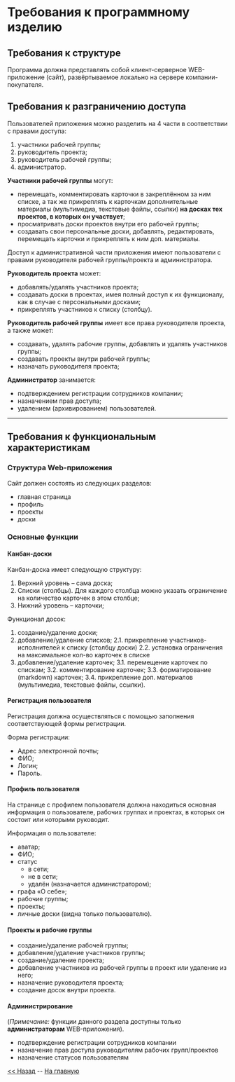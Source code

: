 Требования к программному изделию
=================================

Требования к структуре
----------------------

Программа должна представлять собой клиент-серверное WEB-приложение
(сайт), развёртываемое локально на сервере компании-покупателя.

Требования к разграничению доступа
----------------------------------

Пользователей приложения можно разделить на 4 части в соответствии с правами доступа:

1. участники рабочей группы;
2. руководитель проекта;
3. руководитель рабочей группы;
4. администратор.

**Участники рабочей группы** могут:

- перемещать, комментировать карточки в закреплённом за ним списке, а
так же прикреплять к карточкам дополнительные материалы (мультимедиа,
текстовые файлы, ссылки) **на досках тех проектов, в которых он
участвует**;
- просматривать доски проектов внутри его рабочей группы;
- создавать свои персональные доски, добавлять, редактировать, перемещать карточки и прикреплять к ним доп. материалы.

Доступ к административной части приложения имеют пользователи с правами руководителя рабочей группы/проекта и администратора.

**Руководитель проекта** может:

- добавлять/удалять участников проекта;
- создавать доски в проектах, имея полный доступ к их функционалу, как в случае с персональными досками;
- прикреплять участников к списку (столбцу).

**Руководитель рабочей группы** имеет все права руководителя проекта, а также может:

- создавать, удалять рабочие группы, добавлять и удалять участников группы;
- создавать проекты внутри рабочей группы;
- назначать руководителя проекта;

**Администратор** занимается:

- подтверждением регистрации сотрудников компании;
- назначением прав доступа;
- удалением (архивированием) пользователей.

****

Требования к функциональным характеристикам
-------------------------------------------

### Структура Web-приложения

Сайт должен состоять из следующих разделов:

- главная страница
- профиль
- проекты
- доски

### Основные функции

#### Канбан-доски

Канбан-доска имеет следующую структуру:

1. Верхний уровень – сама доска;
2. Списки (столбцы). Для каждого столбца можно указать ограничение на
количество карточек в этом столбце;
3. Нижний уровень – карточки;

Функционал досок:

1. создание/удаление доски;
2. добавление/удаление списков;
    2.1. прикрепление участников-исполнителей к списку (столбцу доски)
    2.2. установка ограничения на максимальное кол-во карточек в списке
3. добавление/удаление карточек;
    3.1. перемещение карточек по спискам;
    3.2. комментирование карточек;
    3.3. форматирование (markdown) карточек;
    3.4. прикрепление доп. материалов (мультимедиа, текстовые файлы, ссылки).

#### Регистрация пользователя

Регистрация должна осуществляться с помощью заполнения соответствующей формы регистрации.

Форма регистрации:

- Адрес электронной почты;
- ФИО;
- Логин;
- Пароль.

#### Профиль пользователя

На странице с профилем пользователя должна находиться основная информация о пользователе, рабочих группах и проектах, в которых он состоит или которыми руководит.

Информация о пользователе:

- аватар;
- ФИО;
- статус
    - в сети;
    - не в сети;
    - удалён (назначается администратором);
- графа «О себе»;
- рабочие группы;
- проекты;
- личные доски (видна только пользователю).

#### Проекты и рабочие группы

- создание/удаление рабочей группы;
- добавление/удаление участников группы;
- создание/удаление проекта;
- добавление участников из рабочей группы в проект или удаление из него;
- назначение руководителя проекта;
- создание досок внутри проекта.

#### Администрирование

(*Примечание:* функции данного раздела доступны только
**администраторам** WEB-приложения).

- подтверждение регистрации сотрудников компании
- назначение прав доступа руководителям рабочих групп/проектов
- назначение статусов пользователям

[<< Назад](OBJECTIVES.md) -- [На главную](README.md)
